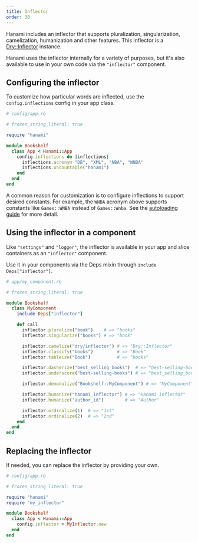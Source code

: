 ```yaml
---
title: Inflector
order: 30
---
```


Hanami includes an inflector that supports pluralization, singularization, camelization, humanization and other features. This inflector is a [Dry::Inflector](https://dry-rb.org/gems/dry-inflector) instance.

Hanami uses the inflector internally for a variety of purposes, but it's also available to use in your own code via the `"inflector"` component.

## Configuring the inflector

To customize how particular words are inflected, use the `config.inflections` config in your app class.

```ruby
# config/app.rb

# frozen_string_literal: true

require "hanami"

module Bookshelf
  class App < Hanami::App
    config.inflections do |inflections|
      inflections.acronym "DB", "XML", "NBA", "WNBA"
      inflections.uncountable("hanami")
    end
  end
end
```

A common reason for customization is to configure inflections to support desired constants. For example, the `WNBA` acronym above supports constants like `Games::WNBA` instead of `Games::Wnba`. See the [autoloading guide](/v2.0/application/autoloading/) for more detail.


## Using the inflector in a component

Like `"settings"` and `"logger"`, the inflector is available in your app and slice containers as an `"inflector"` component.

Use it in your components via the Deps mixin through `include Deps["inflector"]`.

```ruby
# app/my_component.rb

# frozen_string_literal: true

module Bookshelf
  class MyComponent
    include Deps["inflector"]

    def call
      inflector.pluralize("book")    # => "books"
      inflector.singularize("books") # => "book"

      inflector.camelize("dry/inflector") # => "Dry::Inflector"
      inflector.classify("books")         # => "Book"
      inflector.tableize("Book")          # => "books"

      inflector.dasherize("best_selling_books")  # => "best-selling-books"
      inflector.underscore("best-selling-books") # => "best_selling_books"

      inflector.demodulize("Bookshelf::MyComponent") # => "MyComponent"

      inflector.humanize("hanami_inflector") # => "Hanami inflector"
      inflector.humanize("author_id")        # => "Author"

      inflector.ordinalize(1)  # => "1st"
      inflector.ordinalize(2)  # => "2nd"
    end
  end
end
```

## Replacing the inflector

If needed, you can replace the inflector by providing your own.

```ruby
# config/app.rb

# frozen_string_literal: true

require "hanami"
require "my_inflector"

module Bookshelf
  class App < Hanami::App
    config.inflector = MyInflector.new
  end
end
```
